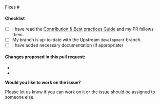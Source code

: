 <!-- Add the issue number that is fixed by this PR (In the form Fixes #123) -->
Fixes #

#### Checklist

- [ ] I have read the [Contribution & Best practices Guide](https://blog.fossasia.org/open-source-developer-guide-and-best-practices-at-fossasia) and my PR follows them.
- [ ] My branch is up-to-date with the Upstream `development` branch.
- [ ] I have added necessary documentation (if appropriate)

#### Changes proposed in this pull request:

-
-

**Would you like to work on the issue?**

Please let us know if you can work on it or the issue should be assigned to someone else.
```

